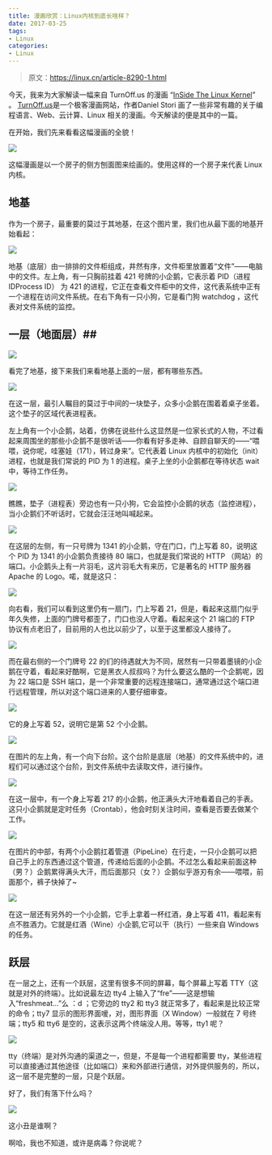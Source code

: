 ```yaml
---
title: 漫画欣赏：Linux内核到底长啥样？
date: 2017-03-25
tags:
- Linux
categories:
- Linux
---
```


> 原文：https://linux.cn/article-8290-1.html

今天，我来为大家解读一幅来自 TurnOff.us 的漫画 “[InSide The Linux Kernel](http://turnoff.us/geek/inside-the-linux-kernel/)” 。 [TurnOff.us](http://turnoff.us/)是一个极客漫画网站，作者Daniel Stori 画了一些非常有趣的关于编程语言、Web、云计算、Linux 相关的漫画。今天解读的便是其中的一篇。<!--more-->

在开始，我们先来看看这幅漫画的全貌！

![](//www.fanhaobai.com/2017/03/linux-core-caricature/5BD8ACFD12B2952124B8C9A70546A190.png)

这幅漫画是以一个房子的侧方刨面图来绘画的。使用这样的一个房子来代表 Linux 内核。

## 地基 ##

作为一个房子，最重要的莫过于其地基，在这个图片里，我们也从最下面的地基开始看起：

![](//www.fanhaobai.com/2017/03/linux-core-caricature/3C27118DE046AD57EF68F273C0D97CEB.png)

地基（底层）由一排排的文件柜组成，井然有序，文件柜里放置着“文件”——电脑中的文件。左上角，有一只胸前挂着 421 号牌的小企鹅，它表示着 PID（进程 IDProcess ID） 为 421 的进程，它正在查看文件柜中的文件，这代表系统中正有一个进程在访问文件系统。在右下角有一只小狗，它是看门狗 watchdog ，这代表对文件系统的监控。

## 一层（地面层）##

![](//www.fanhaobai.com/2017/03/linux-core-caricature/B3FBAEAC24E48666A4442ADEB950BE21.png)

看完了地基，接下来我们来看地基上面的一层，都有哪些东西。

![](//www.fanhaobai.com/2017/03/linux-core-caricature/7367932F64D0D54E31AF624CF830E0CF.png)

在这一层，最引人瞩目的莫过于中间的一块垫子，众多小企鹅在围着着桌子坐着。这个垫子的区域代表进程表。

左上角有一个小企鹅，站着，仿佛在说些什么这显然是一位家长式的人物，不过看起来周围坐的那些小企鹅不是很听话——你看有好多走神、自顾自聊天的——“喂喂，说你呢，哇塞娃（171），转过身来”。它代表着 Linux 内核中的初始化（init）进程，也就是我们常说的 PID 为 1 的进程。桌子上坐的小企鹅都在等待状态 wait 中，等待工作任务。

![](//www.fanhaobai.com/2017/03/linux-core-caricature/A60AFE2B528D380E7C11D921C5D416D2.png)

瞧瞧，垫子（进程表）旁边也有一只小狗，它会监控小企鹅的状态（监控进程），当小企鹅们不听话时，它就会汪汪地叫喊起来。

![](//www.fanhaobai.com/2017/03/linux-core-caricature/CDA46D0971D6354391ECC3A88E711EA0.png)

在这层的左侧，有一只号牌为 1341 的小企鹅，守在门口，门上写着 80，说明这个 PID 为 1341 的小企鹅负责接待 80 端口，也就是我们常说的 HTTP （网站）的端口。小企鹅头上有一片羽毛，这片羽毛大有来历，它是著名的 HTTP 服务器 Apache 的 Logo。喏，就是这只：

![](//www.fanhaobai.com/2017/03/linux-core-caricature/A92E721F6E3331ECFF02BF6A2E25F43D.png)

向右看，我们可以看到这里仍有一扇门，门上写着 21，但是，看起来这扇门似乎年久失修，上面的门牌号都歪了，门口也没人守着。看起来这个 21 端口的 FTP 协议有点老旧了，目前用的人也比以前少了，以至于这里都没人接待了。

![](//www.fanhaobai.com/2017/03/linux-core-caricature/C8277CBC07F312F62D0EF9DA9AF01F19.png)

而在最右侧的一个门牌号 22 的们的待遇就大为不同，居然有一只带着墨镜的小企鹅在守着，看起来好酷啊，它是黑衣人叔叔吗？为什么要这么酷的一个企鹅呢，因为 22 端口是 SSH 端口，是一个非常重要的远程连接端口，通常通过这个端口进行远程管理，所以对这个端口进来的人要仔细审查。

![](//www.fanhaobai.com/2017/03/linux-core-caricature/4AD005B03A39A0F49C0161914325B9C5.png)

它的身上写着 52，说明它是第 52 个小企鹅。

![](//www.fanhaobai.com/2017/03/linux-core-caricature/DBE8511ECE02DC8ADF849F5062B83433.png)

在图片的左上角，有一个向下台阶。这个台阶是底层（地基）的文件系统中的，进程们可以通过这个台阶，到文件系统中去读取文件，进行操作。

![](//www.fanhaobai.com/2017/03/linux-core-caricature/0E9D69D32086CA20007062B59842DE24.png)

在这一层中，有一个身上写着 217 的小企鹅，他正满头大汗地看着自己的手表。这只小企鹅就是定时任务（Crontab），他会时刻关注时间，查看是否要去做某个工作。

![](//www.fanhaobai.com/2017/03/linux-core-caricature/6ADA68452C7E8F3014CD8D7D68BF3DCD.png)

在图片的中部，有两个小企鹅扛着管道（PipeLine）在行走，一只小企鹅可以把自己手上的东西通过这个管道，传递给后面的小企鹅。不过怎么看起来前面这种（男？）企鹅累得满头大汗，而后面那只（女？）企鹅似乎游刃有余——喂喂，前面那个，裤子快掉了~

![](//www.fanhaobai.com/2017/03/linux-core-caricature/14227E17ECB4AD1852B67CAD4DA48F42.png)

在这一层还有另外的一个小企鹅，它手上拿着一杯红酒，身上写着 411，看起来有点不胜酒力。它就是红酒（Wine）小企鹅,它可以干（执行）一些来自 Windows 的任务。

## 跃层 ##

在一层之上，还有一个跃层，这里有很多不同的屏幕，每个屏幕上写着 TTY（这就是对外的终端）。比如说最左边  tty4 上输入了“fre”——这是想输入“freshmeat...”么 ：d ；它旁边的 tty2 和 tty3 就正常多了，看起来是比较正常的命令；tty7 显示的图形界面嗳，对，图形界面（X Window）一般就在 7 号终端；tty5 和 tty6 是空的，这表示这两个终端没人用。等等，tty1 呢？

![](//www.fanhaobai.com/2017/03/linux-core-caricature/62707DD3CCEB3B0765227E742A32F72F.png)

tty（终端）是对外沟通的渠道之一，但是，不是每一个进程都需要 tty，某些进程可以直接通过其他途径（比如端口）来和外部进行通信，对外提供服务的，所以，这一层不是完整的一层，只是个跃层。

好了，我们有落下什么吗？

![](//www.fanhaobai.com/2017/03/linux-core-caricature/A91A34A3B08128E2A06C66E8856585B0.png)

这小丑是谁啊？

啊哈，我也不知道，或许是病毒？你说呢？
